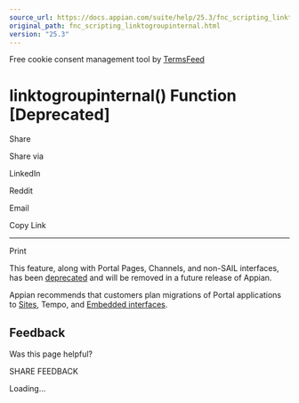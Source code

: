 ```yaml
---
source_url: https://docs.appian.com/suite/help/25.3/fnc_scripting_linktogroupinternal.html
original_path: fnc_scripting_linktogroupinternal.html
version: "25.3"
---
```


Free cookie consent management tool by [TermsFeed](https://www.termsfeed.com/)

# linktogroupinternal() Function \[Deprecated\]

Share

Share via

LinkedIn

Reddit

Email

Copy Link

* * *

Print

This feature, along with Portal Pages, Channels, and non-SAIL interfaces, has been [deprecated](Deprecated_Features.html) and will be removed in a future release of Appian.

Appian recommends that customers plan migrations of Portal applications to [Sites](Sites.html), Tempo, and [Embedded interfaces](Embedded_Interfaces.html).

## Feedback

Was this page helpful?

SHARE FEEDBACK

Loading...